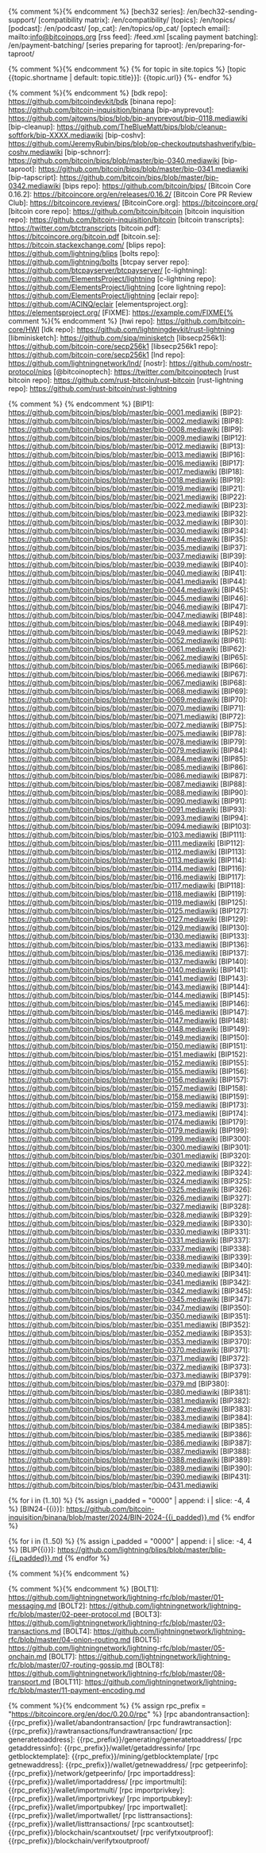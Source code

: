 {% comment %}<!-- internal site links, alphabetical order -->{% endcomment %}
[bech32 series]: /en/bech32-sending-support/
[compatibility matrix]: /en/compatibility/
[topics]: /en/topics/
[podcast]: /en/podcast/
[op_cat]: /en/topics/op_cat/
[optech email]: mailto:info@bitcoinops.org
[rss feed]: /feed.xml
[scaling payment batching]: /en/payment-batching/
[series preparing for taproot]: /en/preparing-for-taproot/

{% comment %}<!-- links for topics -->{% endcomment %}
{% for topic in site.topics %}
  [topic {{topic.shortname | default: topic.title}}]: {{topic.url}}
{%- endfor %}

{% comment %}<!-- reused (or likely to be reused) external links, alphabetical order -->{% endcomment %}
[bdk repo]: https://github.com/bitcoindevkit/bdk
[binana repo]: https://github.com/bitcoin-inquisition/binana
[bip-anyprevout]: https://github.com/ajtowns/bips/blob/bip-anyprevout/bip-0118.mediawiki
[bip-cleanup]: https://github.com/TheBlueMatt/bips/blob/cleanup-softfork/bip-XXXX.mediawiki
[bip-coshv]: https://github.com/JeremyRubin/bips/blob/op-checkoutputshashverify/bip-coshv.mediawiki
[bip-schnorr]: https://github.com/bitcoin/bips/blob/master/bip-0340.mediawiki
[bip-taproot]: https://github.com/bitcoin/bips/blob/master/bip-0341.mediawiki
[bip-tapscript]: https://github.com/bitcoin/bips/blob/master/bip-0342.mediawiki
[bips repo]: https://github.com/bitcoin/bips/
[Bitcoin Core 0.16.2]: https://bitcoincore.org/en/releases/0.16.2/
[Bitcoin Core PR Review Club]: https://bitcoincore.reviews/
[BitcoinCore.org]: https://bitcoincore.org/
[bitcoin core repo]: https://github.com/bitcoin/bitcoin
[bitcoin inquisition repo]: https://github.com/bitcoin-inquisition/bitcoin
[bitcoin transcripts]: https://twitter.com/btctranscripts
[bitcoin.pdf]: https://bitcoincore.org/bitcoin.pdf
[bitcoin.se]: https://bitcoin.stackexchange.com/
[blips repo]: https://github.com/lightning/blips
[bolts repo]: https://github.com/lightning/bolts
[btcpay server repo]: https://github.com/btcpayserver/btcpayserver/
[c-lightning]: https://github.com/ElementsProject/lightning
[c-lightning repo]: https://github.com/ElementsProject/lightning
[core lightning repo]: https://github.com/ElementsProject/lightning
[eclair repo]: https://github.com/ACINQ/eclair
[elementsproject.org]: https://elementsproject.org/
[FIXME]: https://example.com/FIXME{% comment %}<!-- for use during drafting; skip-test -->{% endcomment %}
[hwi repo]: https://github.com/bitcoin-core/HWI
[ldk repo]: https://github.com/lightningdevkit/rust-lightning
[libminisketch]: https://github.com/sipa/minisketch
[libsecp256k1]: https://github.com/bitcoin-core/secp256k1
[libsecp256k1 repo]: https://github.com/bitcoin-core/secp256k1
[lnd repo]: https://github.com/lightningnetwork/lnd/
[nostr]: https://github.com/nostr-protocol/nips
[@bitcoinoptech]: https://twitter.com/bitcoinoptech
[rust bitcoin repo]: https://github.com/rust-bitcoin/rust-bitcoin
[rust-lightning repo]: https://github.com/rust-bitcoin/rust-lightning

{% comment %}<!-- BIPs, BLIPs, and BINANAs in order lowest to highest
Note: as of 2019-02-24/Jekyll 3.8.3, this is currently inefficient as
the loop is run each time this file is included (but it still only adds
about 1 second of compile time to the whole site).  However, Jekyll 4.0
is expected to cache rendered includes so that, if none of the variables
in the included file is redefined, the cached file will be used, so the
loop will only be run once no matter how many times this file is
included in documents.  See https://github.com/jekyll/jekyll/pull/7108
for details --> {% endcomment %}
[BIP1]: https://github.com/bitcoin/bips/blob/master/bip-0001.mediawiki
[BIP2]: https://github.com/bitcoin/bips/blob/master/bip-0002.mediawiki
[BIP8]: https://github.com/bitcoin/bips/blob/master/bip-0008.mediawiki
[BIP9]: https://github.com/bitcoin/bips/blob/master/bip-0009.mediawiki
[BIP12]: https://github.com/bitcoin/bips/blob/master/bip-0012.mediawiki
[BIP13]: https://github.com/bitcoin/bips/blob/master/bip-0013.mediawiki
[BIP16]: https://github.com/bitcoin/bips/blob/master/bip-0016.mediawiki
[BIP17]: https://github.com/bitcoin/bips/blob/master/bip-0017.mediawiki
[BIP18]: https://github.com/bitcoin/bips/blob/master/bip-0018.mediawiki
[BIP19]: https://github.com/bitcoin/bips/blob/master/bip-0019.mediawiki
[BIP21]: https://github.com/bitcoin/bips/blob/master/bip-0021.mediawiki
[BIP22]: https://github.com/bitcoin/bips/blob/master/bip-0022.mediawiki
[BIP23]: https://github.com/bitcoin/bips/blob/master/bip-0023.mediawiki
[BIP32]: https://github.com/bitcoin/bips/blob/master/bip-0032.mediawiki
[BIP30]: https://github.com/bitcoin/bips/blob/master/bip-0030.mediawiki
[BIP34]: https://github.com/bitcoin/bips/blob/master/bip-0034.mediawiki
[BIP35]: https://github.com/bitcoin/bips/blob/master/bip-0035.mediawiki
[BIP37]: https://github.com/bitcoin/bips/blob/master/bip-0037.mediawiki
[BIP39]: https://github.com/bitcoin/bips/blob/master/bip-0039.mediawiki
[BIP40]: https://github.com/bitcoin/bips/blob/master/bip-0040.mediawiki
[BIP41]: https://github.com/bitcoin/bips/blob/master/bip-0041.mediawiki
[BIP44]: https://github.com/bitcoin/bips/blob/master/bip-0044.mediawiki
[BIP45]: https://github.com/bitcoin/bips/blob/master/bip-0045.mediawiki
[BIP46]: https://github.com/bitcoin/bips/blob/master/bip-0046.mediawiki
[BIP47]: https://github.com/bitcoin/bips/blob/master/bip-0047.mediawiki
[BIP48]: https://github.com/bitcoin/bips/blob/master/bip-0048.mediawiki
[BIP49]: https://github.com/bitcoin/bips/blob/master/bip-0049.mediawiki
[BIP52]: https://github.com/bitcoin/bips/blob/master/bip-0052.mediawiki
[BIP61]: https://github.com/bitcoin/bips/blob/master/bip-0061.mediawiki
[BIP62]: https://github.com/bitcoin/bips/blob/master/bip-0062.mediawiki
[BIP65]: https://github.com/bitcoin/bips/blob/master/bip-0065.mediawiki
[BIP66]: https://github.com/bitcoin/bips/blob/master/bip-0066.mediawiki
[BIP67]: https://github.com/bitcoin/bips/blob/master/bip-0067.mediawiki
[BIP68]: https://github.com/bitcoin/bips/blob/master/bip-0068.mediawiki
[BIP69]: https://github.com/bitcoin/bips/blob/master/bip-0069.mediawiki
[BIP70]: https://github.com/bitcoin/bips/blob/master/bip-0070.mediawiki
[BIP71]: https://github.com/bitcoin/bips/blob/master/bip-0071.mediawiki
[BIP72]: https://github.com/bitcoin/bips/blob/master/bip-0072.mediawiki
[BIP75]: https://github.com/bitcoin/bips/blob/master/bip-0075.mediawiki
[BIP78]: https://github.com/bitcoin/bips/blob/master/bip-0078.mediawiki
[BIP79]: https://github.com/bitcoin/bips/blob/master/bip-0079.mediawiki
[BIP84]: https://github.com/bitcoin/bips/blob/master/bip-0084.mediawiki
[BIP85]: https://github.com/bitcoin/bips/blob/master/bip-0085.mediawiki
[BIP86]: https://github.com/bitcoin/bips/blob/master/bip-0086.mediawiki
[BIP87]: https://github.com/bitcoin/bips/blob/master/bip-0087.mediawiki
[BIP88]: https://github.com/bitcoin/bips/blob/master/bip-0088.mediawiki
[BIP90]: https://github.com/bitcoin/bips/blob/master/bip-0090.mediawiki
[BIP91]: https://github.com/bitcoin/bips/blob/master/bip-0091.mediawiki
[BIP93]: https://github.com/bitcoin/bips/blob/master/bip-0093.mediawiki
[BIP94]: https://github.com/bitcoin/bips/blob/master/bip-0094.mediawiki
[BIP103]: https://github.com/bitcoin/bips/blob/master/bip-0103.mediawiki
[BIP111]: https://github.com/bitcoin/bips/blob/master/bip-0111.mediawiki
[BIP112]: https://github.com/bitcoin/bips/blob/master/bip-0112.mediawiki
[BIP113]: https://github.com/bitcoin/bips/blob/master/bip-0113.mediawiki
[BIP114]: https://github.com/bitcoin/bips/blob/master/bip-0114.mediawiki
[BIP116]: https://github.com/bitcoin/bips/blob/master/bip-0116.mediawiki
[BIP117]: https://github.com/bitcoin/bips/blob/master/bip-0117.mediawiki
[BIP118]: https://github.com/bitcoin/bips/blob/master/bip-0118.mediawiki
[BIP119]: https://github.com/bitcoin/bips/blob/master/bip-0119.mediawiki
[BIP125]: https://github.com/bitcoin/bips/blob/master/bip-0125.mediawiki
[BIP127]: https://github.com/bitcoin/bips/blob/master/bip-0127.mediawiki
[BIP129]: https://github.com/bitcoin/bips/blob/master/bip-0129.mediawiki
[BIP130]: https://github.com/bitcoin/bips/blob/master/bip-0130.mediawiki
[BIP133]: https://github.com/bitcoin/bips/blob/master/bip-0133.mediawiki
[BIP136]: https://github.com/bitcoin/bips/blob/master/bip-0136.mediawiki
[BIP137]: https://github.com/bitcoin/bips/blob/master/bip-0137.mediawiki
[BIP140]: https://github.com/bitcoin/bips/blob/master/bip-0140.mediawiki
[BIP141]: https://github.com/bitcoin/bips/blob/master/bip-0141.mediawiki
[BIP143]: https://github.com/bitcoin/bips/blob/master/bip-0143.mediawiki
[BIP144]: https://github.com/bitcoin/bips/blob/master/bip-0144.mediawiki
[BIP145]: https://github.com/bitcoin/bips/blob/master/bip-0145.mediawiki
[BIP146]: https://github.com/bitcoin/bips/blob/master/bip-0146.mediawiki
[BIP147]: https://github.com/bitcoin/bips/blob/master/bip-0147.mediawiki
[BIP148]: https://github.com/bitcoin/bips/blob/master/bip-0148.mediawiki
[BIP149]: https://github.com/bitcoin/bips/blob/master/bip-0149.mediawiki
[BIP150]: https://github.com/bitcoin/bips/blob/master/bip-0150.mediawiki
[BIP151]: https://github.com/bitcoin/bips/blob/master/bip-0151.mediawiki
[BIP152]: https://github.com/bitcoin/bips/blob/master/bip-0152.mediawiki
[BIP155]: https://github.com/bitcoin/bips/blob/master/bip-0155.mediawiki
[BIP156]: https://github.com/bitcoin/bips/blob/master/bip-0156.mediawiki
[BIP157]: https://github.com/bitcoin/bips/blob/master/bip-0157.mediawiki
[BIP158]: https://github.com/bitcoin/bips/blob/master/bip-0158.mediawiki
[BIP159]: https://github.com/bitcoin/bips/blob/master/bip-0159.mediawiki
[BIP173]: https://github.com/bitcoin/bips/blob/master/bip-0173.mediawiki
[BIP174]: https://github.com/bitcoin/bips/blob/master/bip-0174.mediawiki
[BIP179]: https://github.com/bitcoin/bips/blob/master/bip-0179.mediawiki
[BIP199]: https://github.com/bitcoin/bips/blob/master/bip-0199.mediawiki
[BIP300]: https://github.com/bitcoin/bips/blob/master/bip-0300.mediawiki
[BIP301]: https://github.com/bitcoin/bips/blob/master/bip-0301.mediawiki
[BIP320]: https://github.com/bitcoin/bips/blob/master/bip-0320.mediawiki
[BIP322]: https://github.com/bitcoin/bips/blob/master/bip-0322.mediawiki
[BIP324]: https://github.com/bitcoin/bips/blob/master/bip-0324.mediawiki
[BIP325]: https://github.com/bitcoin/bips/blob/master/bip-0325.mediawiki
[BIP326]: https://github.com/bitcoin/bips/blob/master/bip-0326.mediawiki
[BIP327]: https://github.com/bitcoin/bips/blob/master/bip-0327.mediawiki
[BIP328]: https://github.com/bitcoin/bips/blob/master/bip-0328.mediawiki
[BIP329]: https://github.com/bitcoin/bips/blob/master/bip-0329.mediawiki
[BIP330]: https://github.com/bitcoin/bips/blob/master/bip-0330.mediawiki
[BIP331]: https://github.com/bitcoin/bips/blob/master/bip-0331.mediawiki
[BIP337]: https://github.com/bitcoin/bips/blob/master/bip-0337.mediawiki
[BIP338]: https://github.com/bitcoin/bips/blob/master/bip-0338.mediawiki
[BIP339]: https://github.com/bitcoin/bips/blob/master/bip-0339.mediawiki
[BIP340]: https://github.com/bitcoin/bips/blob/master/bip-0340.mediawiki
[BIP341]: https://github.com/bitcoin/bips/blob/master/bip-0341.mediawiki
[BIP342]: https://github.com/bitcoin/bips/blob/master/bip-0342.mediawiki
[BIP345]: https://github.com/bitcoin/bips/blob/master/bip-0345.mediawiki
[BIP347]: https://github.com/bitcoin/bips/blob/master/bip-0347.mediawiki
[BIP350]: https://github.com/bitcoin/bips/blob/master/bip-0350.mediawiki
[BIP351]: https://github.com/bitcoin/bips/blob/master/bip-0351.mediawiki
[BIP352]: https://github.com/bitcoin/bips/blob/master/bip-0352.mediawiki
[BIP353]: https://github.com/bitcoin/bips/blob/master/bip-0353.mediawiki
[BIP370]: https://github.com/bitcoin/bips/blob/master/bip-0370.mediawiki
[BIP371]: https://github.com/bitcoin/bips/blob/master/bip-0371.mediawiki
[BIP372]: https://github.com/bitcoin/bips/blob/master/bip-0372.mediawiki
[BIP373]: https://github.com/bitcoin/bips/blob/master/bip-0373.mediawiki
[BIP379]: https://github.com/bitcoin/bips/blob/master/bip-0379.md
[BIP380]: https://github.com/bitcoin/bips/blob/master/bip-0380.mediawiki
[BIP381]: https://github.com/bitcoin/bips/blob/master/bip-0381.mediawiki
[BIP382]: https://github.com/bitcoin/bips/blob/master/bip-0382.mediawiki
[BIP383]: https://github.com/bitcoin/bips/blob/master/bip-0383.mediawiki
[BIP384]: https://github.com/bitcoin/bips/blob/master/bip-0384.mediawiki
[BIP385]: https://github.com/bitcoin/bips/blob/master/bip-0385.mediawiki
[BIP386]: https://github.com/bitcoin/bips/blob/master/bip-0386.mediawiki
[BIP387]: https://github.com/bitcoin/bips/blob/master/bip-0387.mediawiki
[BIP388]: https://github.com/bitcoin/bips/blob/master/bip-0388.mediawiki
[BIP389]: https://github.com/bitcoin/bips/blob/master/bip-0389.mediawiki
[BIP390]: https://github.com/bitcoin/bips/blob/master/bip-0390.mediawiki
[BIP431]: https://github.com/bitcoin/bips/blob/master/bip-0431.mediawiki

{% for i in (1..10) %}
{% assign i_padded = "0000" | append: i | slice: -4, 4 %}
[BIN24-{{i}}]: https://github.com/bitcoin-inquisition/binana/blob/master/2024/BIN-2024-{{i_padded}}.md
{% endfor %}

{% for i in (1..50) %}
{% assign i_padded = "0000" | append: i | slice: -4, 4 %}
[BLIP{{i}}]: https://github.com/lightning/blips/blob/master/blip-{{i_padded}}.md
{% endfor %}

{% comment %}<!-- Later link definitions supersede earlier definitions.
When more recent information about a BIP is available not in the regular
place, put links here. -->{% endcomment %}

{% comment %}<!-- BOLTs in order lowest to highest -->{% endcomment %}
[BOLT1]: https://github.com/lightningnetwork/lightning-rfc/blob/master/01-messaging.md
[BOLT2]: https://github.com/lightningnetwork/lightning-rfc/blob/master/02-peer-protocol.md
[BOLT3]: https://github.com/lightningnetwork/lightning-rfc/blob/master/03-transactions.md
[BOLT4]: https://github.com/lightningnetwork/lightning-rfc/blob/master/04-onion-routing.md
[BOLT5]: https://github.com/lightningnetwork/lightning-rfc/blob/master/05-onchain.md
[BOLT7]: https://github.com/lightningnetwork/lightning-rfc/blob/master/07-routing-gossip.md
[BOLT8]: https://github.com/lightningnetwork/lightning-rfc/blob/master/08-transport.md
[BOLT11]: https://github.com/lightningnetwork/lightning-rfc/blob/master/11-payment-encoding.md

{% comment %}<!--REQUIRES PERIODIC UPDATE: update rpc_version below to latest
version of BitcoinCore.org's RPC docs-->{% endcomment %}
{% assign rpc_prefix = "https://bitcoincore.org/en/doc/0.20.0/rpc" %}
[rpc abandontransaction]: {{rpc_prefix}}/wallet/abandontransaction/
[rpc fundrawtransaction]: {{rpc_prefix}}/rawtransactions/fundrawtransaction/
[rpc generatetoaddress]: {{rpc_prefix}}/generating/generatetoaddress/
[rpc getaddressinfo]: {{rpc_prefix}}/wallet/getaddressinfo/
[rpc getblocktemplate]: {{rpc_prefix}}/mining/getblocktemplate/
[rpc getnewaddress]: {{rpc_prefix}}/wallet/getnewaddress/
[rpc getpeerinfo]: {{rpc_prefix}}/network/getpeerinfo/
[rpc importaddress]:   {{rpc_prefix}}/wallet/importaddress/
[rpc importmulti]:   {{rpc_prefix}}/wallet/importmulti/
[rpc importprivkey]:   {{rpc_prefix}}/wallet/importprivkey/
[rpc importpubkey]:   {{rpc_prefix}}/wallet/importpubkey/
[rpc importwallet]:   {{rpc_prefix}}/wallet/importwallet/
[rpc listtransactions]: {{rpc_prefix}}/wallet/listtransactions/
[rpc scantxoutset]:   {{rpc_prefix}}/blockchain/scantxoutset/
[rpc verifytxoutproof]:   {{rpc_prefix}}/blockchain/verifytxoutproof/
